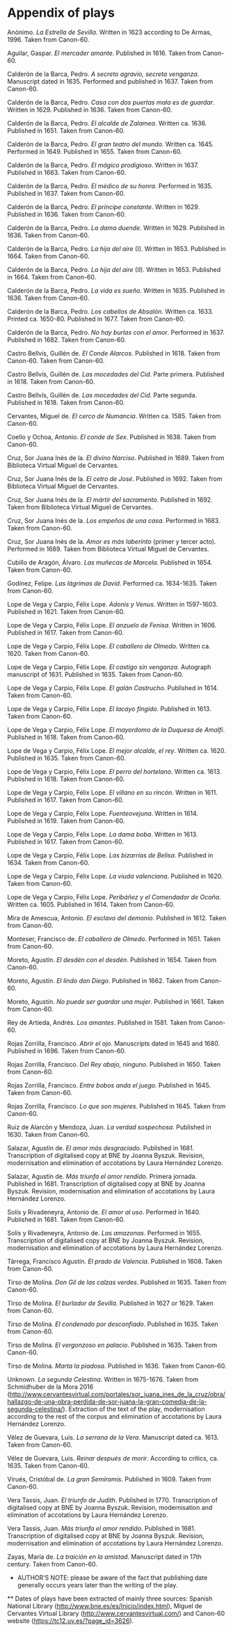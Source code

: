 # Appendix of plays

Anónimo. <i>La Estrella de Sevilla</i>. Written in 1623 according to De Armas, 1996. Taken from Canon-60.

Aguilar, Gaspar. <i>El mercader amante</i>. Published in 1616. Taken from Canon-60.

Calderón de la Barca, Pedro. <i>A secreto agravio, secreta venganza</i>. Manuscript dated in 1635. Performed and published in 1637. Taken from Canon-60.

Calderón de la Barca, Pedro. <i>Casa con dos puertas mala es de guardar</i>. Written in 1629. Published in 1636. Taken from Canon-60.

Calderón de la Barca, Pedro. <i>El alcalde de Zalamea</i>. Written ca. 1636. Published in 1651. Taken from Canon-60.

Calderón de la Barca, Pedro. <i>El gran teatro del mundo</i>. Written ca. 1645. Performed in 1649. Published in 1655. Taken from Canon-60.

Calderón de la Barca, Pedro. <i>El mágico prodigioso</i>. Written in 1637. Published in 1663. Taken from Canon-60.

Calderón de la Barca, Pedro. <i>El médico de su honra</i>. Performed in 1635. Published in 1637. Taken from Canon-60.

Calderón de la Barca, Pedro. <i>El príncipe constante</i>. Written in 1629. Published in 1636. Taken from Canon-60.

Calderón de la Barca, Pedro. <i>La dama duende</i>. Written in 1629. Published in 1636. Taken from Canon-60.

Calderón de la Barca, Pedro. <i>La hija del aire</i> (I). Written in 1653. Published in 1664. Taken from Canon-60.

Calderón de la Barca, Pedro. <i>La hija del aire</i> (II). Written in 1653. Published in 1664. Taken from Canon-60.

Calderón de la Barca, Pedro. <i>La vida es sueño</i>. Written in 1635. Published in 1636. Taken from Canon-60.

Calderón de la Barca, Pedro. <i>Los cabellos de Absalón</i>. Written ca. 1633. Printed ca. 1650-80. Published in 1677. Taken from Canon-60.

Calderón de la Barca, Pedro. <i>No hay burlas con el amor</i>. Performed in 1637. Published in 1682. Taken from Canon-60.

Castro Bellvís, Guillén de. <i>El Conde Alarcos</i>. Published in 1618. Taken from Canon-60. Taken from Canon-60.

Castro Bellvís, Guillén de. <i>Las mocedades del Cid</i>. Parte primera. Published in 1618. Taken from Canon-60.

Castro Bellvís, Guillén de. <i>Las mocedades del Cid</i>. Parte segunda. Published in 1618. Taken from Canon-60.

Cervantes, Miguel de. <i>El cerco de Numancia</i>. Written ca. 1585. Taken from Canon-60.

Coello y Ochoa, Antonio. <i>El conde de Sex</i>. Published in 1638. Taken from Canon-60.

Cruz, Sor Juana Inés de la. <i>El divino Narciso</i>. Published in 1689. Taken from Biblioteca Virtual Miguel de Cervantes.

Cruz, Sor Juana Inés de la. <i>El cetro de José</i>. Published in 1692. Taken from Biblioteca Virtual Miguel de Cervantes.

Cruz, Sor Juana Inés de la. <i>El mártir del sacramento</i>. Published in 1692. Taken from Biblioteca Virtual Miguel de Cervantes.

Cruz, Sor Juana Inés de la. <i>Los empeños de una casa</i>. Performed in 1683. Taken from Canon-60.

Cruz, Sor Juana Inés de la. <i>Amor es más laberinto</i> (primer y tercer acto). Performed in 1689. Taken from Biblioteca Virtual Miguel de Cervantes.

Cubillo de Aragón, Álvaro. <i>Las muñecas de Marcela</i>. Published in 1654. Taken from Canon-60.

Godínez, Felipe. <i>Las lágrimas de David</i>. Performed ca. 1634-1635. Taken from Canon-60.

Lope de Vega y Carpio, Félix Lope. <i>Adonis y Venus</i>. Written in 1597-1603. Published in 1621. Taken from Canon-60.

Lope de Vega y Carpio, Félix Lope. <i>El anzuelo de Fenisa</i>. Written in 1606. Published in 1617. Taken from Canon-60.

Lope de Vega y Carpio, Félix Lope. <i>El caballero de Olmedo</i>. Written ca. 1620. Taken from Canon-60.

Lope de Vega y Carpio, Félix Lope. <i>El castigo sin venganza</i>. Autograph manuscript of 1631. Published in 1635. Taken from Canon-60.

Lope de Vega y Carpio, Félix Lope. <i>El galán Castrucho</i>. Published in 1614. Taken from Canon-60.

Lope de Vega y Carpio, Félix Lope. <i>El lacayo fingido</i>. Published in 1613. Taken from Canon-60.

Lope de Vega y Carpio, Félix Lope. <i>El mayordomo de la Duquesa de Amalfi</i>. Published in 1618. Taken from Canon-60.

Lope de Vega y Carpio, Félix Lope. <i>El mejor alcalde, el rey</i>. Written ca. 1620. Published in 1635. Taken from Canon-60.

Lope de Vega y Carpio, Félix Lope. <i>El perro del hortelano</i>. Written ca. 1613. Published in 1618. Taken from Canon-60.

Lope de Vega y Carpio, Félix Lope. <i>El villano en su rincón</i>. Written in 1611. Published in 1617. Taken from Canon-60.

Lope de Vega y Carpio, Félix Lope. <i>Fuenteovejuna</i>. Written in 1614. Published in 1619. Taken from Canon-60.

Lope de Vega y Carpio, Félix Lope. <i>La dama boba</i>. Written in 1613. Published in 1617. Taken from Canon-60.

Lope de Vega y Carpio, Félix Lope. <i>Las bizarrías de Belisa</i>. Published in 1634. Taken from Canon-60.

Lope de Vega y Carpio, Félix Lope. <i>La viuda valenciana</i>. Published in 1620. Taken from Canon-60.

Lope de Vega y Carpio, Félix Lope. <i>Peribáñez y el Comendador de Ocaña</i>. Written ca. 1605. Published in 1614. Taken from Canon-60.

Mira de Amescua, Antonio. <i>El esclavo del demonio</i>. Published in 1612. Taken from Canon-60.

Monteser, Francisco de. <i>El caballero de Olmedo</i>. Performed in 1651. Taken from Canon-60.

Moreto, Agustín. <i>El desdén con el desdén</i>. Published in 1654. Taken from Canon-60.

Moreto, Agustín. <i>El lindo don Diego</i>. Published in 1662. Taken from Canon-60.

Moreto, Agustín. <i>No puede ser guardar una mujer</i>. Published in 1661. Taken from Canon-60.

Rey de Artieda, Andrés. <i>Los amantes</i>. Published in 1581. Taken from Canon-60.

Rojas Zorrilla, Francisco. <i>Abrir el ojo</i>. Manuscripts dated in 1645 and 1680. Published in 1696. Taken from Canon-60.

Rojas Zorrilla, Francisco. <i>Del Rey abajo, ninguno</i>. Published in 1650. Taken from Canon-60.

Rojas Zorrilla, Francisco. <i>Entre bobos anda el juego</i>. Published in 1645. Taken from Canon-60.

Rojas Zorrilla, Francisco. <i>Lo que son mujeres</i>. Published in 1645. Taken from Canon-60.

Ruiz de Alarcón y Mendoza, Juan. <i>La verdad sospechosa</i>. Published in 1630. Taken from Canon-60.

Salazar, Agustín de. <i>El amor más desgraciado</i>. Published in 1681. Transcription of digitalised copy at BNE by Joanna Byszuk. Revision, modernisation and elimination of accotations by Laura Hernández Lorenzo.

Salazar, Agustín de. <i>Más triunfa el amor rendido</i>. Primera jornada. Published in 1681. Transcription of digitalised copy at BNE by Joanna Byszuk. Revision, modernisation and elimination of accotations by Laura Hernández Lorenzo.

Solís y Rivadeneyra, Antonio de. <i>El amor al uso</i>. Performed in 1640. Published in 1681. Taken from Canon-60.

Solís y Rivadeneyra, Antonio de. <i>Las amazonas</i>. Performed in 1655. Transcription of digitalised copy at BNE by Joanna Byszuk. Revision, modernisation and elimination of accotations by Laura Hernández Lorenzo.

Tárrega, Francisco Agustín. <i>El prado de Valencia</i>. Published in 1608. Taken from Canon-60.

Tirso de Molina. <i>Don Gil de las calzas verdes</i>. Published in 1635. Taken from Canon-60.

Tirso de Molina. <i>El burlador de Sevilla</i>. Published in 1627 or 1629. Taken from Canon-60.

Tirso de Molina. <i>El condenado por desconfiado</i>. Published in 1635. Taken from Canon-60.

Tirso de Molina. <i>El vergonzoso en palacio</i>. Published in 1635. Taken from Canon-60.

Tirso de Molina. <i>Marta la piadosa</i>. Published in 1636. Taken from Canon-60.

Unknown. <i>La segunda Celestina</i>. Written in 1675-1676. Taken from Schmidhuber de la Mora 2016 (http://www.cervantesvirtual.com/portales/sor_juana_ines_de_la_cruz/obra/hallazgo-de-una-obra-perdida-de-sor-juana-la-gran-comedia-de-la-segunda-celestina/). Extraction of the text of the play, modernisation according to the rest of the corpus and elimination of accotations  by Laura Hernández Lorenzo.

Vélez de Guevara, Luis. <i>La serrana de la Vera</i>. Manuscript dated ca. 1613. Taken from Canon-60.

Vélez de Guevara, Luis. <i>Reinar después de morir</i>. According to critics, ca. 1635. Taken from Canon-60.

Virués, Cristóbal de. <i>La gran Semíramis</i>. Published in 1609. Taken from Canon-60.

Vera Tassis, Juan. <i>El triunfo de Judith</i>. Published in 1770. Transcription of digitalised copy at BNE by Joanna Byszuk. Revision, modernisation and elimination of accotations by Laura Hernández Lorenzo.

Vera Tassis, Juan. <i>Más triunfa el amor rendido</i>. Published in 1681. Transcription of digitalised copy at BNE by Joanna Byszuk. Revision, modernisation and elimination of accotations by Laura Hernández Lorenzo.

Zayas, María de. <i>La traición en la amistad</i>. Manuscript dated in 17th century. Taken from Canon-60.


* AUTHOR’S NOTE: please be aware of the fact that publishing date generally occurs years later than the writing of the play.

** Dates of plays have been extracted of mainly three sources: Spanish National Library (http://www.bne.es/es/Inicio/index.html), Miguel de Cervantes Virtual Library (http://www.cervantesvirtual.com/) and Canon-60 website (https://tc12.uv.es/?page_id=3626). 
